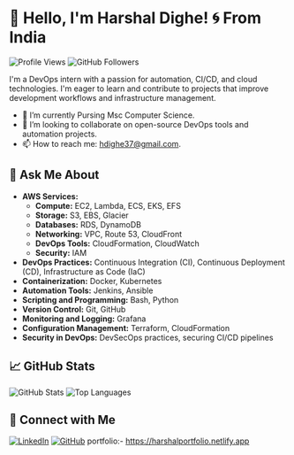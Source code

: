 # 👋 Hello, I'm Harshal Dighe! 🌀 From India

![Profile Views](https://komarev.com/ghpvc/?username=HarshalDighe&style=flat-square)
![GitHub Followers](https://img.shields.io/github/followers/HarshalDighe?style=social)

I'm a DevOps intern with a passion for automation, CI/CD, and cloud technologies. I'm eager to learn and contribute to projects that improve development workflows and infrastructure management.

- 🌱 I’m currently Pursing Msc Computer Science.
- 👯 I’m looking to collaborate on open-source DevOps tools and automation projects.
- 📫 How to reach me: hdighe37@gmail.com.

## 🤔 Ask Me About

- **AWS Services:**
  - **Compute:** EC2, Lambda, ECS, EKS, EFS
  - **Storage:** S3, EBS, Glacier
  - **Databases:** RDS, DynamoDB
  - **Networking:** VPC, Route 53, CloudFront
  - **DevOps Tools:** CloudFormation, CloudWatch
  - **Security:** IAM
- **DevOps Practices:** Continuous Integration (CI), Continuous Deployment (CD), Infrastructure as Code (IaC)
- **Containerization:** Docker, Kubernetes
- **Automation Tools:** Jenkins, Ansible
- **Scripting and Programming:** Bash, Python
- **Version Control:** Git, GitHub
- **Monitoring and Logging:** Grafana
- **Configuration Management:** Terraform, CloudFormation
- **Security in DevOps:** DevSecOps practices, securing CI/CD pipelines


## 📈 GitHub Stats

![GitHub Stats](https://github-readme-stats.vercel.app/api?username=HarshalDighe&show_icons=true&theme=dark)
![Top Languages](https://github-readme-stats.vercel.app/api/top-langs/?username=HarshalDighe&layout=compact&theme=dark)

## 🔗 Connect with Me

[![LinkedIn](https://img.shields.io/badge/LinkedIn-blue?style=flat&logo=linkedin&logoColor=white)](https://www.linkedin.com/in/harshal-dighe)
[![GitHub](https://img.shields.io/badge/GitHub-black?style=flat&logo=github&logoColor=white)](https://github.com/HarshalDighe)
portfolio:- https://harshalportfolio.netlify.app


